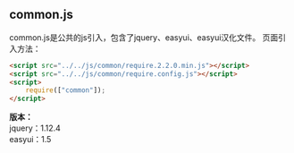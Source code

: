 ## common.js

common.js是公共的js引入，包含了jquery、easyui、easyui汉化文件。
页面引入方法：
```html
<script src="../../js/common/require.2.2.0.min.js"></script>
<script src="../../js/common/require.config.js"></script>
<script>
    require(["common"]);
</script>
```
**版本：**   
jquery：1.12.4   
easyui：1.5
